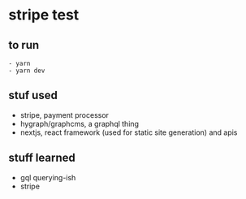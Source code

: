 # stripe test
## to run
    - yarn
    - yarn dev

## stuf used
- stripe, payment processor
- hygraph/graphcms, a graphql thing
- nextjs, react framework (used for static site generation) and apis

## stuff learned
- gql querying-ish
- stripe